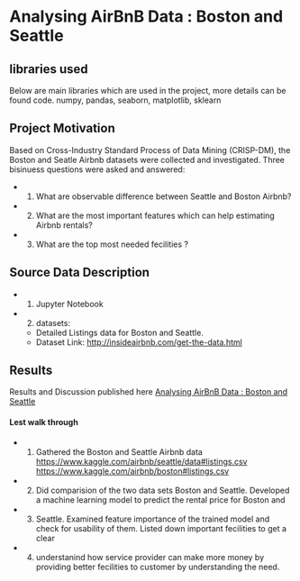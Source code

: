 # Analysing AirBnB Data : Boston and Seattle

## libraries used
Below are main libraries which are used in the project, more details can be found code.
numpy, pandas, seaborn, matplotlib, sklearn

## Project Motivation 

Based on Cross-Industry Standard Process of Data Mining (CRISP-DM), the Boston and Seatle Airbnb datasets were collected and investigated.
Three bisinuess questions were asked and answered:

- 1. What are observable difference between Seattle and Boston Airbnb?
- 2. What are the most important features which can help estimating Airbnb rentals?
- 3. What are the top most needed fecilities ?

## Source Data Description

- 1. Jupyter Notebook
- 2. datasets:
   - Detailed Listings data for Boston and Seattle.
   - Dataset Link: http://insideairbnb.com/get-the-data.html

## Results

Results and Discussion published here [Analysing AirBnB Data : Boston and Seattle](https://medium.com/@chintu5384/analysing-airbnb-data-boston-and-seattle-edc1913f8318)

#### Lest walk through
- 1. Gathered the Boston and Seattle Airbnb data
    https://www.kaggle.com/airbnb/seattle/data#listings.csv
    https://www.kaggle.com/airbnb/boston#listings.csv
- 2. Did comparision of the two data sets Boston and Seattle. Developed a machine learning model to predict the rental price for Boston and 
- 3. Seattle. Examined feature importance of the trained model and check for usability of them. Listed down important fecilities to get a clear
- 4. understanind how service provider can make more money by providing better fecilities to customer by understanding the need.
